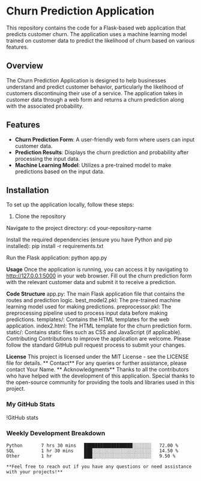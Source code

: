 # Churn Prediction Application

This repository contains the code for a Flask-based web application that predicts customer churn. The application uses a machine learning model trained on customer data to predict the likelihood of churn based on various features.

## Overview

The Churn Prediction Application is designed to help businesses understand and predict customer behavior, particularly the likelihood of customers discontinuing their use of a service. The application takes in customer data through a web form and returns a churn prediction along with the associated probability.

## Features

- **Churn Prediction Form**: A user-friendly web form where users can input customer data.
- **Prediction Results**: Displays the churn prediction and probability after processing the input data.
- **Machine Learning Model**: Utilizes a pre-trained model to make predictions based on the input data.

## Installation

To set up the application locally, follow these steps:

1. Clone the repository

Navigate to the project directory:
cd your-repository-name

Install the required dependencies (ensure you have Python and pip installed):
pip install -r requirements.txt

Run the Flask application:
python app.py

**Usage**
Once the application is running, you can access it by navigating to http://127.0.0.1:5000 in your web browser. Fill out the churn prediction form with the relevant customer data and submit it to receive a prediction.

**Code Structure**
app.py: The main Flask application file that contains the routes and prediction logic.
best_model2.pkl: The pre-trained machine learning model used for making predictions.
preprocessor.pkl: The preprocessing pipeline used to process input data before making predictions.
templates/: Contains the HTML templates for the web application.
index2.html: The HTML template for the churn prediction form.
static/: Contains static files such as CSS and JavaScript (if applicable).
Contributing
Contributions to improve the application are welcome. Please follow the standard GitHub pull request process to submit your changes.

**License**
This project is licensed under the MIT License - see the LICENSE file for details.
**
Contact**
For any queries or further assistance, please contact Your Name.
**
Acknowledgments**
Thanks to all the contributors who have helped with the development of this application.
Special thanks to the open-source community for providing the tools and libraries used in this project.

### My GitHub Stats
!GitHub stats

### Weekly Development Breakdown
<!--START_SECTION:waka-->
```text
Python       7 hrs 30 mins   ██████████████████░░░░░░░   72.00 %
SQL          1 hr 30 mins    ███░░░░░░░░░░░░░░░░░░░░░░   14.50 %
Other        1 hr            ███░░░░░░░░░░░░░░░░░░░░░░   9.50 %

**Feel free to reach out if you have any questions or need assistance with your projects!**
